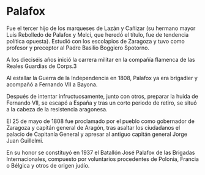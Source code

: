 # Palafox

Fue el tercer hijo de los marqueses de Lazán y Cañizar (su hermano mayor Luis Rebolledo de Palafox y Melci, que heredó el título, fue de tendencia política opuesta). Estudió con los escolapios de Zaragoza y tuvo como profesor y preceptor al Padre Basilio Boggiero Spotorno.

A los dieciséis años inició la carrera militar en la compañía flamenca de las Reales Guardias de Corps.3​

Al estallar la Guerra de la Independencia en 1808, Palafox ya era brigadier y acompañó a Fernando VII a Bayona.

Después de intentar infructuosamente, junto con otros, preparar la huida de Fernando VII, se escapó a España y tras un corto periodo de retiro, se situó a la cabeza de la resistencia aragonesa.

El 25 de mayo de 1808 fue proclamado por el pueblo como gobernador de Zaragoza y capitán general de Aragón, tras asaltar los ciudadanos el palacio de Capitanía General y apresar al antiguo capitán general Jorge Juan Guillelmi.

En su honor se constituyó en 1937 el Batallón José Palafox de las Brigadas Internacionales, compuesto por voluntarios procedentes de Polonia, Francia o Bélgica y otros de origen judío.
